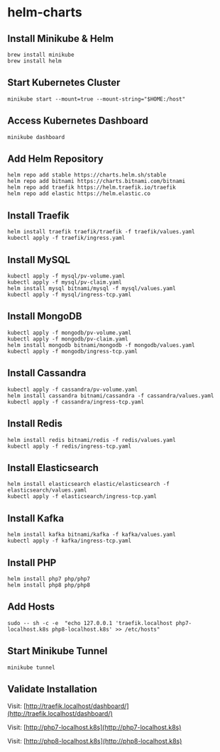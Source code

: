 # helm-charts
## Install Minikube & Helm
```
brew install minikube
brew install helm
```

## Start Kubernetes Cluster
```
minikube start --mount=true --mount-string="$HOME:/host"
```

## Access Kubernetes Dashboard
```
minikube dashboard
```

## Add Helm Repository
```
helm repo add stable https://charts.helm.sh/stable
helm repo add bitnami https://charts.bitnami.com/bitnami
helm repo add traefik https://helm.traefik.io/traefik
helm repo add elastic https://helm.elastic.co
```

## Install Traefik
```
helm install traefik traefik/traefik -f traefik/values.yaml
kubectl apply -f traefik/ingress.yaml
```

## Install MySQL
```
kubectl apply -f mysql/pv-volume.yaml
kubectl apply -f mysql/pv-claim.yaml
helm install mysql bitnami/mysql -f mysql/values.yaml
kubectl apply -f mysql/ingress-tcp.yaml
```

## Install MongoDB
```
kubectl apply -f mongodb/pv-volume.yaml
kubectl apply -f mongodb/pv-claim.yaml
helm install mongodb bitnami/mongodb -f mongodb/values.yaml
kubectl apply -f mongodb/ingress-tcp.yaml
```

## Install Cassandra
```
kubectl apply -f cassandra/pv-volume.yaml
helm install cassandra bitnami/cassandra -f cassandra/values.yaml
kubectl apply -f cassandra/ingress-tcp.yaml
```

## Install Redis
```
helm install redis bitnami/redis -f redis/values.yaml
kubectl apply -f redis/ingress-tcp.yaml
```

## Install Elasticsearch
```
helm install elasticsearch elastic/elasticsearch -f elasticsearch/values.yaml
kubectl apply -f elasticsearch/ingress-tcp.yaml
```

## Install Kafka
```
helm install kafka bitnami/kafka -f kafka/values.yaml
kubectl apply -f kafka/ingress-tcp.yaml
```

## Install PHP
```
helm install php7 php/php7
helm install php8 php/php8
```

## Add Hosts
```
sudo -- sh -c -e  "echo 127.0.0.1 'traefik.localhost php7-localhost.k8s php8-localhost.k8s' >> /etc/hosts"
```

## Start Minikube Tunnel
```
minikube tunnel
```

## Validate Installation
Visit: [http://traefik.localhost/dashboard/](http://traefik.localhost/dashboard/)

Visit: [http://php7-localhost.k8s](http://php7-localhost.k8s)

Visit: [http://php8-localhost.k8s](http://php8-localhost.k8s)